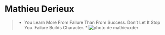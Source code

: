 # Mathieu Derieux
>* You Learn More From Failure Than From Success. Don’t Let It Stop You. Failure Builds Character. *
![photo de mathieuxder](https://cdn.discordapp.com/attachments/182947001221120000/847778337223999498/image0.jpg)
